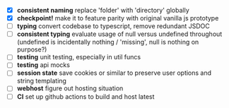 - [x] **consistent naming** replace 'folder' with 'directory' globally
- [x] **checkpoint!** make it to feature parity with original vanilla js prototype
- [ ] **typing** convert codebase to typescript, remove redundant JSDOC
- [ ] **consistent typing** evaluate usage of null versus undefined throughout (undefined is incidentally nothing / 'missing', null is nothing on purpose?)
- [ ] **testing** unit testing, especially in util funcs
- [ ] **testing** api mocks
- [ ] **session state** save cookies or similar to preserve user options and string templating
- [ ] **webhost** figure out hosting situation
- [ ] **CI** set up github actions to build and host latest
